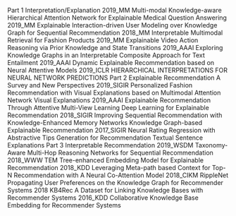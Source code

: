 Part 1 Interpretation/Explanation
2019_MM Multi-modal Knowledge-aware Hierarchical Attention Network for
Explainable Medical Question Answering
2019_MM Explainable Interaction-driven User Modeling over Knowledge Graph for
Sequential Recommendation
2018_MM Interpretable Multimodal Retrieval for Fashion Products
2019_MM Explainable Video Action Reasoning via Prior Knowledge and State
Transitions
2019_AAAI Exploring Knowledge Graphs in an Interpretable Composite Approach
for Text Entailment
2019_AAAI Dynamic Explainable Recommendation based on Neural Attentive
Models
2019_ICLR HIERARCHICAL INTERPRETATIONS FOR NEURAL NETWORK
PREDICTIONS
Part 2 Explainable Recommendation A Survey and New Perspectives
2019_SIGIR Personalized Fashion Recommendation with Visual Explanations based
on Multimodal Attention Network
Visual Explanations
2019_AAAI Explainable Recommendation Through Attentive Multi-View Learning
Deep Learning for Explainable Recommendation
2018_SIGIR Improving Sequential Recommendation with Knowledge-Enhanced
Memory Networks
Knowledge Graph-based Explainable Recommendation
2017_SIGIR Neural Rating Regression with Abstractive Tips Generation for
Recommendation
Textual Sentence Explanations
Part 3 Interpretable Recommendation
2019_WSDM Taxonomy-Aware Multi-Hop Reasoning Networks for Sequential
Recommendation
2018_WWW TEM Tree-enhanced Embedding Model for Explainable
Recommendation
2018_KDD Leveraging Meta-path based Context for Top-N Recommendation with
A Neural Co-Attention Model
2018_CIKM RippleNet Propagating User Preferences on the Knowledge Graph for
Recommender Systems
2018 KB4Rec A Dataset for Linking Knowledge Bases with Recommender Systems
2016_KDD Collaborative Knowledge Base Embedding for Recommender Systems  